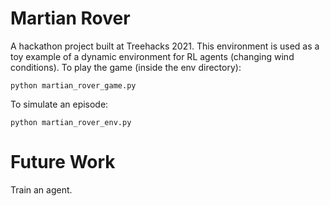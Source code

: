 # Martian Rover

A hackathon project built at Treehacks 2021. This environment is used as a toy example of a dynamic environment for RL agents (changing wind conditions).
To play the game (inside the env directory):

```
python martian_rover_game.py
```

To simulate an episode:

```
python martian_rover_env.py
```

# Future Work

Train an agent.
